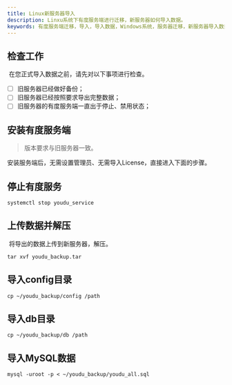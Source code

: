 ```yaml
---
title: Linux新服务器导入
description: Linxu系统下有度服务端进行迁移，新服务器如何导入数据。
keywords: 有度服务端迁移，导入，导入数据，Windows系统，服务器迁移，新服务器导入数据。
---
```


## 检查工作

​		在您正式导入数据之前，请先对以下事项进行检查。

- [ ] 旧服务器已经做好备份；
- [ ] 旧服务器已经按照要求导出完整数据；
- [ ] 旧服务器的有度服务端一直出于停止、禁用状态；

## 安装有度服务端

> 版本要求与旧服务器一致。

​		安装服务端后，无需设置管理员、无需导入License，直接进入下面的步骤。

## 停止有度服务

```
systemctl stop youdu_service
```

## 上传数据并解压

​		将导出的数据上传到新服务器，解压。

```
tar xvf youdu_backup.tar
```

## 导入config目录

```
cp ~/youdu_backup/config /path
```

## 导入db目录

```
cp ~/youdu_backup/db /path
```

## 导入MySQL数据

```
mysql -uroot -p < ~/youdu_backup/youdu_all.sql
```

